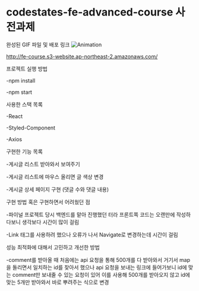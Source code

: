 # codestates-fe-advanced-course 사전과제
완성된 GIF 파일 및 배포 링크
  ![Animation](https://user-images.githubusercontent.com/96031088/182527368-7d45cf79-8055-41a9-bac7-756e96d66c60.gif)

  http://fe-course.s3-website.ap-northeast-2.amazonaws.com/

프로젝트 실행 방법

  -npm install
  
  -npm start
  
사용한 스택 목록

  -React
  
  -Styled-Component
  
  -Axios

구현한 기능 목록

  -게시글 리스트 받아와서 보여주기
  
  -게시글 리스트에 마우스 올리면 글 색상 변경
  
  -게시글 상세 페이지 구현 (댓글 수와 댓글 내용)

구현 방법 혹은 구현하면서 어려웠던 점

  -파이널 프로젝트 당시 백엔드를 맡아 진행했던 터라 프론트쪽 코드는 오랜만에 작성하다보니 생각보다 시간이 많이 걸림
  
  -Link 태그를 사용하려 했으나 오류가 나서 Navigate로 변경하는데 시간이 걸림

성능 최적화에 대해서 고민하고 개선한 방법

  -comment를 받아올 때 처음에는 api 요청을 통해 500개를 다 받아와서 거기서 map을 돌리면서 일치하는 id를 찾아서 했으나 api 요청을 보내는 링크에 들어가보니 id에 맞는 comment만 보내줄 수 있는 요청이 있어 이를 사용해 500개를 받아오지 않고 id에 맞는 5개만 받아와서 바로 뿌려주는 식으로 변경
